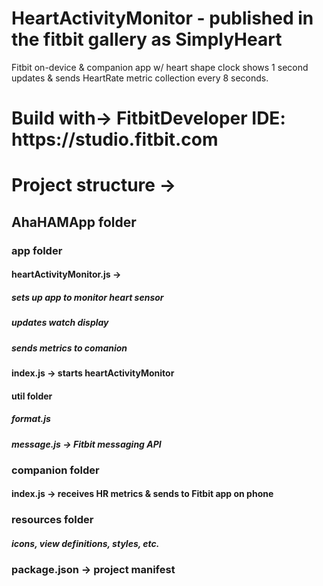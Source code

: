 # HeartActivityMonitor - published in the fitbit gallery as SimplyHeart
Fitbit on-device &amp; companion app w/ heart shape clock shows 1 second updates &amp; sends HeartRate metric collection every 8 seconds.

<h1> Build with-> FitbitDeveloper IDE: https://studio.fitbit.com

<h1> Project structure ->

<h2>AhaHAMApp folder
	<h3>app folder 
		<h4> heartActivityMonitor.js -> 
    <h5> sets up app to monitor heart sensor
    <h5> updates watch display
    <h5> sends metrics to comanion
		<h4> index.js -> starts heartActivityMonitor
		<h4> util folder
			<h5> format.js
      <h5> message.js  -> Fitbit messaging API
	<h3> companion folder
		<h4> index.js -> receives HR metrics & sends to Fitbit app on phone
	<h3> resources folder
		<h5> icons, view definitions, styles, etc.
	
  <h3> package.json -> project manifest
